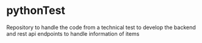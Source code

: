 # pythonTest

Repository to handle the code from a technical test to develop the backend and rest api endpoints to handle information of items
